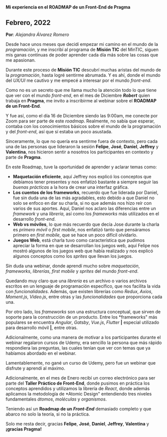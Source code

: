 #### Mi experiencia en el ROADMAP de un Front-End de Pragma
## Febrero, 2022

**Por**: *Alejandra Álvarez Romero*

Desde hace unos meses que decidí empezar mi camino en el mundo de la *programación*, y me inscribí al programa de **Misión TIC** del MinTIC, siguen mis ganas continuas de poder aprender cada día más sobre las cosas que me apasionan.

Durante este proceso de **Misión TIC** descubrí muchas aristas del mundo de la *programación*, hasta logré sentirme abrumada. Y es ahí, donde el mundo del *UX/UI* me cautivo y me empecé a interesar por el mundo *front-end*.

Como no es un secreto que me llama mucho la atención todo lo que tiene que ver con el mundo *front-end*, en el mes de Diciembre ***Robert*** quien trabaja en **Pragma**, me invito a inscribirme al webinar sobre el **ROADMAP de un Front-End**.

Y fue así, como el día 16 de Diciembre siendo las 9:00am, me conecte por Zoom para ser parte de este *roadmap*. Realmente, no sabía que esperar, contaba con los conocimientos básicos sobre el mundo de la programación y del *front-end*, así que sí estaba un poco asustada.

Sinceramente, lo que no quería era sentirme fuera de contexto, pero cada una de las personas que lideraron la sesión **Felipe**, **José**, **Daniel**, **Jeffrey**  y **Valentina**, nos hicieron sentir a nosotros los participantes en contexto y parte de **Pragma**.

En este Roadmap, tuve la oportunidad de aprender y aclarar temas como:

 - **Maquetación eficiente**, aquí Jeffrey nos explicó los conceptos que debíamos tener presentes y nos enfatizó bastante a siempre seguir las *buenas prácticas* a la hora de crear una interfaz gráfica.
 - **Los cuentos de los frameworks**, recuerdo que fue liderada por Daniel, fue sin duda una de las más agradables, esto debido a que Daniel no solo se enfoco en dar su charla, si no que además nos hizo reír con varios de sus aportes. Aquí, Daniel nos aclaro las diferencias entre un *framework* y una *librería*, así como los *frameworks* más utilizados en el desarrollo *front-end*.
 - **Web vs móviles**, lo que más recuerdo que decía Jose durante la charla es *primero móvil* o *first mobile*, nos enfatizó tanto que pensáramos primero en *first mobile*, que se hace un poco difícil olvidarlo.
 - **Juegos Web**, está charla tuvo como característica que pudimos apreciar la forma en que se desarrollan los juegos web, aquí Felipe nos mostró algunos de los juegos web que había realizado y nos explicó algunos conceptos como los *sprites* que llevan los juegos.

Sin duda una webinar, donde aprendí mucho sobre *maquetación*, *frameworks*, *librerías*, *first mobile* y *sprites* del mundo *front-end*.

Quedando muy claro que una *librería* es un archivo o varios archivos escritos en un lenguaje de programación específico, que nos facilita la vida con *funcionalidades*. Además, que existen librerías como *Redux*, *Axios*, *Moment.js*, *Video.js*, entre otras y las *funcionalidades* que proporciona cada una.

Por otro lado, los *frameworks* son una estructura conceptual, que sirven de soporte para la construcción de un producto. Entre los *frameworks" más populares se encuentra *Angular*, *Gatsby*, *Vue.js*, *Flutter* **|** especial utilizado para desarrollo móvil **|**, entre otras.

Adicionalmente, como una manera de motivar a los participantes durante el webinar regalaron cursos de Udemy, era sencillo la persona que más rápido respondiera las preguntas, las cuales tenían que ver con temas que ya habíamos abordado en el webinar.

Lamentablemente, no gané un curso de Udemy, pero fue un webinar que disfrute y aprendí al máximo.

Adicionalmente, en el mes de Enero recibí un correo electrónico para ser parte del **Taller Práctico de Front-End**, donde pusimos en práctica los conceptos aprendidos y utilizamos la librería de *React*, donde además aplicamos la metodología de *Atomic Design" entendiendo tres niveles fundamentales *átomos*, *moléculas* y *organismos*.

Teniendo así un **Roadmap de un *Front-End*** demasiado completo y que abarco no solo la teoría, si no la práctica.

Solo me resta decir, gracias **Felipe**, **José**, **Daniel**, **Jeffrey**, **Valentina** y **¡gracias Pragma!**

